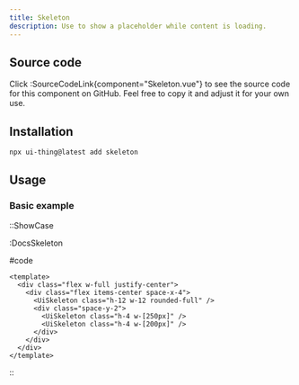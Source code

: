 ```yaml
---
title: Skeleton
description: Use to show a placeholder while content is loading.
---
```


## Source code

Click :SourceCodeLink{component="Skeleton.vue"} to see the source code for this component on GitHub. Feel free to copy it and adjust it for your own use.

## Installation

```bash
npx ui-thing@latest add skeleton
```

## Usage

### Basic example

::ShowCase

:DocsSkeleton

#code

```vue [DocsSkeleton.vue]
<template>
  <div class="flex w-full justify-center">
    <div class="flex items-center space-x-4">
      <UiSkeleton class="h-12 w-12 rounded-full" />
      <div class="space-y-2">
        <UiSkeleton class="h-4 w-[250px]" />
        <UiSkeleton class="h-4 w-[200px]" />
      </div>
    </div>
  </div>
</template>
```

::
